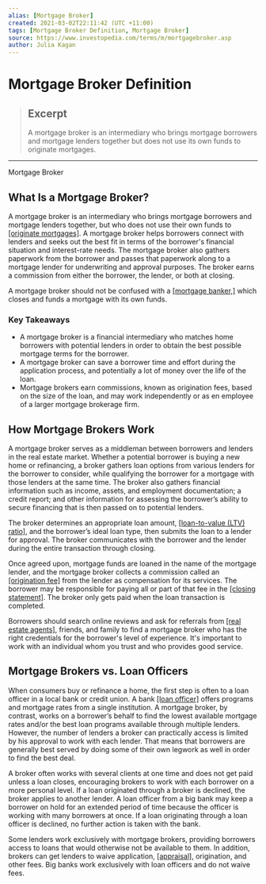 ```yaml
---
alias: [Mortgage Broker]
created: 2021-03-02T22:11:42 (UTC +11:00)
tags: [Mortgage Broker Definition, Mortgage Broker]
source: https://www.investopedia.com/terms/m/mortgagebroker.asp
author: Julia Kagan
---
```


# Mortgage Broker Definition

> ## Excerpt
> A mortgage broker is an intermediary who brings mortgage borrowers and mortgage lenders together but does not use its own funds to originate mortgages.

---

Mortgage Broker
## What Is a Mortgage Broker?

A mortgage broker is an intermediary who brings mortgage borrowers and mortgage lenders together, but who does not use their own funds to [[originate mortgages]](https://www.investopedia.com/terms/m/mortgage_originator.asp). A mortgage broker helps borrowers connect with lenders and seeks out the best fit in terms of the borrower's financial situation and interest-rate needs. The mortgage broker also gathers paperwork from the borrower and passes that paperwork along to a mortgage lender for underwriting and approval purposes. The broker earns a commission from either the borrower, the lender, or both at closing.

A mortgage broker should not be confused with a [[mortgage banker,]](https://www.investopedia.com/terms/m/mortgagebanker.asp) which closes and funds a mortgage with its own funds.

### Key Takeaways

-   A mortgage broker is a financial intermediary who matches home borrowers with potential lenders in order to obtain the best possible mortgage terms for the borrower.
-   A mortgage broker can save a borrower time and effort during the application process, and potentially a lot of money over the life of the loan.
-   Mortgage brokers earn commissions, known as origination fees, based on the size of the loan, and may work independently or as en employee of a larger mortgage brokerage firm.

## How Mortgage Brokers Work

A mortgage broker serves as a middleman between borrowers and lenders in the real estate market. Whether a potential borrower is buying a new home or refinancing, a broker gathers loan options from various lenders for the borrower to consider, while qualifying the borrower for a mortgage with those lenders at the same time. The broker also gathers financial information such as income, assets, and employment documentation; a credit report; and other information for assessing the borrower’s ability to secure financing that is then passed on to potential lenders.

The broker determines an appropriate loan amount, [[loan-to-value (LTV) ratio]](https://www.investopedia.com/terms/l/loantovalue.asp), and the borrower’s ideal loan type, then submits the loan to a lender for approval. The broker communicates with the borrower and the lender during the entire transaction through closing.

Once agreed upon, mortgage funds are loaned in the name of the mortgage lender, and the mortgage broker collects a commission called an [[origination fee]](https://www.investopedia.com/terms/o/origination-fee.asp) from the lender as compensation for its services. The borrower may be responsible for paying all or part of that fee in the [[closing statement]](https://www.investopedia.com/terms/c/closingstatement.asp). The broker only gets paid when the loan transaction is completed.

Borrowers should search online reviews and ask for referrals from [[real estate agents]](https://www.investopedia.com/articles/financialcareers/10/real-estate-agent-mortgage-broker.asp), friends, and family to find a mortgage broker who has the right credentials for the borrower's level of experience. It's important to work with an individual whom you trust and who provides good service.

## Mortgage Brokers vs. Loan Officers

When consumers buy or refinance a home, the first step is often to a loan officer in a local bank or credit union. A bank [[loan officer]](https://www.investopedia.com/terms/l/loanofficer.asp) offers programs and mortgage rates from a single institution. A mortgage broker, by contrast, works on a borrower’s behalf to find the lowest available mortgage rates and/or the best loan programs available through multiple lenders. However, the number of lenders a broker can practically access is limited by his approval to work with each lender. That means that borrowers are generally best served by doing some of their own legwork as well in order to find the best deal.

A broker often works with several clients at one time and does not get paid unless a loan closes, encouraging brokers to work with each borrower on a more personal level. If a loan originated through a broker is declined, the broker applies to another lender. A loan officer from a big bank may keep a borrower on hold for an extended period of time because the officer is working with many borrowers at once. If a loan originating through a loan officer is declined, no further action is taken with the bank.

Some lenders work exclusively with mortgage brokers, providing borrowers access to loans that would otherwise not be available to them. In addition, brokers can get lenders to waive application, [[appraisal]](https://www.investopedia.com/terms/a/appraisal.asp), origination, and other fees. Big banks work exclusively with loan officers and do not waive fees.
